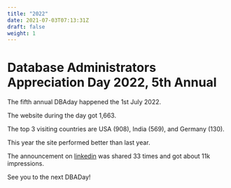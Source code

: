```yaml
---
title: "2022"
date: 2021-07-03T07:13:31Z
draft: false
weight: 1
---
```

# Database Administrators Appreciation Day 2022, 5th Annual
The fifth annual DBAday happened the 1st July 2022.

The website during the day got 1,663.

The top 3 visiting countries are USA (908), India (569),  and Germany (130).

This year the site performed better than last year. 

The announcement on [linkedin](https://www.linkedin.com/posts/federicocampoli_dba-dbaday-databaseadministration-activity-6948502096233025536-748w)  was shared 33 times and got about 11k impressions. 


See you to the next DBADay!


